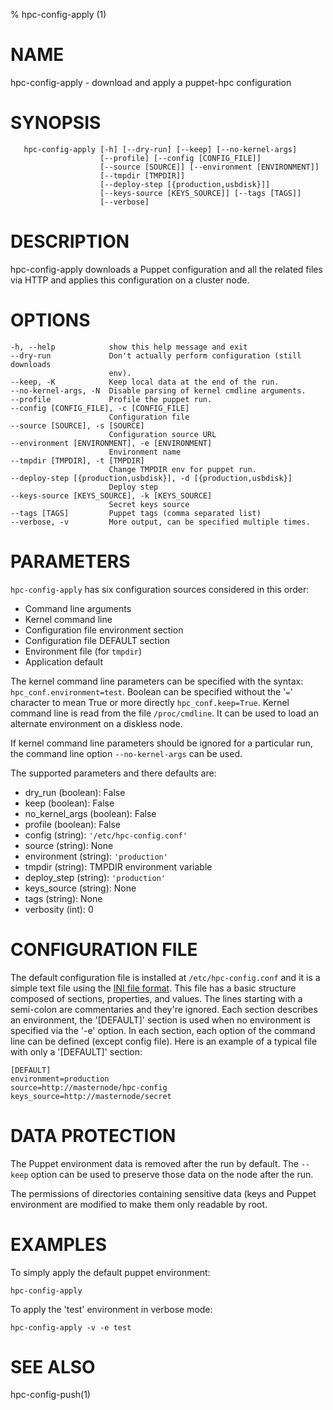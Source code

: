 % hpc-config-apply (1)

# NAME

hpc-config-apply - download and apply a puppet-hpc configuration

# SYNOPSIS

       hpc-config-apply [-h] [--dry-run] [--keep] [--no-kernel-args]
                        [--profile] [--config [CONFIG_FILE]]
                        [--source [SOURCE]] [--environment [ENVIRONMENT]]
                        [--tmpdir [TMPDIR]]
                        [--deploy-step [{production,usbdisk}]]
                        [--keys-source [KEYS_SOURCE]] [--tags [TAGS]]
                        [--verbose]

# DESCRIPTION

hpc-config-apply downloads a Puppet configuration and all the related
files via HTTP and applies this configuration on a cluster node.

# OPTIONS

    -h, --help            show this help message and exit
    --dry-run             Don't actually perform configuration (still downloads
                          env).
    --keep, -K            Keep local data at the end of the run.
    --no-kernel-args, -N  Disable parsing of kernel cmdline arguments.
    --profile             Profile the puppet run.
    --config [CONFIG_FILE], -c [CONFIG_FILE]
                          Configuration file
    --source [SOURCE], -s [SOURCE]
                          Configuration source URL
    --environment [ENVIRONMENT], -e [ENVIRONMENT]
                          Environment name
    --tmpdir [TMPDIR], -t [TMPDIR]
                          Change TMPDIR env for puppet run.
    --deploy-step [{production,usbdisk}], -d [{production,usbdisk}]
                          Deploy step
    --keys-source [KEYS_SOURCE], -k [KEYS_SOURCE]
                          Secret keys source
    --tags [TAGS]         Puppet tags (comma separated list)
    --verbose, -v         More output, can be specified multiple times.


# PARAMETERS

`hpc-config-apply` has six configuration sources considered in this
order:
 * Command line arguments
 * Kernel command line
 * Configuration file environment section
 * Configuration file DEFAULT section
 * Environment file (for `tmpdir`)
 * Application default

The kernel command line parameters can be specified with the syntax:
`hpc_conf.environment=test`. Boolean can be specified without the '`=`'
character to mean True or more directly `hpc_conf.keep=True`. Kernel command
line is read from the file `/proc/cmdline`. It can be used to load an alternate
environment on a diskless node.

If kernel command line parameters should be ignored for a particular run, the
command line option `--no-kernel-args` can be used.

The supported parameters and there defaults are:
 * dry_run (boolean): False
 * keep (boolean): False
 * no_kernel_args (boolean): False
 * profile (boolean): False
 * config (string): `'/etc/hpc-config.conf'`
 * source (string): None
 * environment (string): `'production'`
 * tmpdir (string): TMPDIR environment variable
 * deploy_step (string): `'production'`
 * keys_source (string): None
 * tags (string): None
 * verbosity (int): 0

# CONFIGURATION FILE

The default configuration file is installed at `/etc/hpc-config.conf` and it
is a simple text file using the [INI file format](http://en.wikipedia.org/wiki/INI_file).
This file has a basic structure composed of sections, properties, and values.
The lines starting with a semi-colon are commentaries and they're ignored.
Each section describes an environment, the '[DEFAULT]' section is used when no
environment is specified via the '-e' option.
In each section, each option of the command line can be defined (except
config file).
Here is an example of a typical file with only a '[DEFAULT]' section:

    [DEFAULT]
    environment=production
    source=http://masternode/hpc-config
    keys_source=http://masternode/secret

# DATA PROTECTION

The Puppet environment data is removed after the run by default. The `--keep`
option can be used to preserve those data on the node after the run.

The permissions of directories containing sensitive data (keys and Puppet
environment are modified to make them only readable by root.

# EXAMPLES

To simply apply the default puppet environment:

    hpc-config-apply

To apply the 'test' environment in verbose mode:

    hpc-config-apply -v -e test

# SEE ALSO

hpc-config-push(1)
